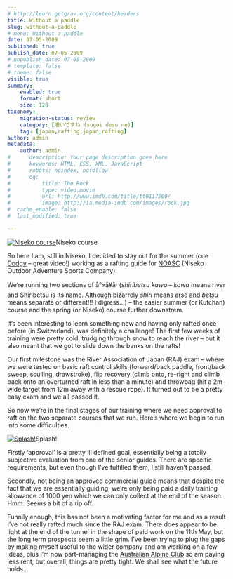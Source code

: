 ```yaml
---
# http://learn.getgrav.org/content/headers
title: Without a paddle
slug: without-a-paddle
# menu: Without a paddle
date: 07-05-2009
published: true
publish_date: 07-05-2009
# unpublish_date: 07-05-2009
# template: false
# theme: false
visible: true
summary:
    enabled: true
    format: short
    size: 128
taxonomy:
    migration-status: review
    category: [凄いですね (sugoi desu ne)]
    tag: [japan,rafting,japan,rafting]
author: admin
metadata:
    author: admin
#      description: Your page description goes here
#      keywords: HTML, CSS, XML, JavaScript
#      robots: noindex, nofollow
#      og:
#          title: The Rock
#          type: video.movie
#          url: http://www.imdb.com/title/tt0117500/
#          image: http://ia.media-imdb.com/images/rock.jpg
#  cache_enable: false
#  last_modified: true

---
```


[![Niseko course](http://user47216.vs.easily.co.uk/wp-content/uploads/2009/05/20090423_04-10-200x133.jpg "Me raft guiding")](http://user47216.vs.easily.co.uk/wp-content/uploads/2009/05/20090423_04-10.jpg)Niseko course



So here I am, still in Niseko. I decided to stay out for the summer (cue [Dodgy](http://www.youtube.com/watch?v=XSUuRZR-9hA) – great video!) working as a rafting guide for [NOASC](http://www.noasc.com) (Niseko Outdoor Adventure Sports Company).

We’re running two sections of å°»å&#136;¥å·&#157; (*shiribetsu kawa* – *kawa* means river and Shiribetsu is its name. Although bizarrely *shiri* means arse and *betsu* means separate or different!!! I digress…) – the easier summer (or Kutchan) course and the spring (or Niseko) course further downstrem.

It’s been interesting to learn something new and having only rafted once before (in Switzerland), was definitely a challenge! The first few weeks of training were pretty cold, trudging through snow to reach the river – but it also meant that we got to slide down the banks on the rafts!

Our first milestone was the River Association of Japan (RAJ) exam – where we were tested on basic raft control skills (forward/back paddle, front/back sweep, sculling, drawstroke), flip recovery (climb onto, re-right and climb back onto an overturned raft in less than a minute) and throwbag (hit a 2m-wide target from 12m away with a rescue rope). It turned out to be a pretty easy exam and we all passed it.

So now we’re in the final stages of our training where we need approval to raft on the two separate courses that we run. Here’s where we begin to run into some difficulties.

[![Splash!](http://user47216.vs.easily.co.uk/wp-content/uploads/2009/05/20090423_04-13-200x133.jpg "Splash")](http://user47216.vs.easily.co.uk/wp-content/uploads/2009/05/20090423_04-13.jpg)Splash!



Firstly ‘approval’ is a pretty ill defined goal, essentially being a totally subjective evaluation from one of the senior guides. There are specific requirements, but even though I’ve fulfilled them, I still haven’t passed.

Secondly, not being an approved commercial guide means that despite the fact that we are essentially guiding, we’re only being paid a daily training allowance of 1000 yen which we can only collect at the end of the season. Hmm. Seems a bit of a rip off.

Funnily enough, this has not been a motivating factor for me and as a result I’ve not really rafted much since the RAJ exam. There does appear to be light at the end of the tunnel in the shape of paid work on the 11th May, but the long term prospects seem a little grim. I’ve been trying to plug the gaps by making myself useful to the wider company and am working on a few ideas, plus I’m now part-managing the [Australian Alpine Club](http://www.aacniseko.com) so am paying less rent, but overall, things are pretty tight. We shall see what the future holds…